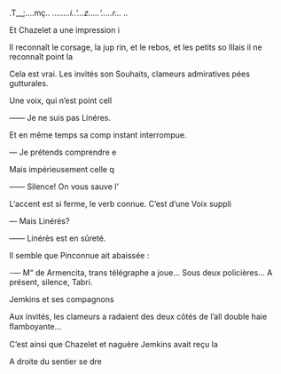 .T__;....mç.. ......_..i..'...z.....‘.....r... .._

Et Chazelet a une impression i

Il reconnaît le corsage, la jup
rin, et le rebos, et les petits so
Illais il ne reconnaît point la

Cela est vrai. Les invités son
Souhaits, clameurs admiratives
pées gutturales.

Une voix, qui n’est point cell

—— Je ne suis pas Linéres.

Et en même temps sa comp
instant interrompue.

— Je prétends comprendre e

Mais impérieusement celle q

—— Silence! On vous sauve l’

L‘accent est si ferme, le verb
connue. C’est d’une Voix suppli

— Mais Linérès?

—— Linérès est en sûreté.

Il semble que Pinconnue ait
abaissée :

-— M“ de Armencita, trans
télégraphe a joue... Sous deux
policières... A présent, silence,
Tabri.

Jemkins et ses compagnons

Aux invités, les clameurs a
radaient des deux côtés de l’all
double haie ﬂamboyante...

C’est ainsi que Chazelet et
naguère Jemkins avait reçu la

A droite du sentier se dre


